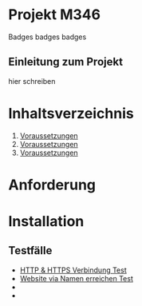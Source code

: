 # Projekt M346
Badges
badges
badges
## Einleitung zum Projekt
hier schreiben
# Inhaltsverzeichnis
1. [Voraussetzungen](#-Anforderung)
2. [Voraussetzungen](#-Testfälle)
3. [Voraussetzungen](#-Installation)
# Anforderung 

# Installation

## Testfälle
- [HTTP & HTTPS Verbindung Test](Testfall1.md)
- [Website via Namen erreichen Test](Testfall2.md)
-
-

